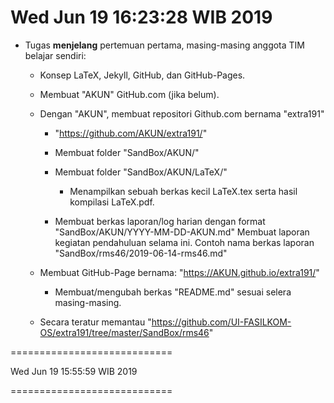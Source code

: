 ---
---

Wed Jun 19 16:23:28 WIB 2019
============================

* Tugas **menjelang** pertemuan pertama, masing-masing anggota TIM belajar sendiri:

  * Konsep LaTeX, Jekyll, GitHub, dan GitHub-Pages.

  * Membuat "AKUN" GitHub.com (jika belum).

  * Dengan "AKUN", membuat repositori Github.com bernama "extra191"

    * "https://github.com/AKUN/extra191/"
 
    * Membuat folder "SandBox/AKUN/"

    * Membuat folder "SandBox/AKUN/LaTeX/"

      * Menampilkan sebuah berkas kecil LaTeX.tex serta hasil kompilasi LaTeX.pdf.

    * Membuat berkas laporan/log harian dengan format "SandBox/AKUN/YYYY-MM-DD-AKUN.md"
      Membuat laporan kegiatan pendahuluan selama ini. Contoh nama berkas laporan "SandBox/rms46/2019-06-14-rms46.md"

  * Membuat GitHub-Page bernama:  "https://AKUN.github.io/extra191/"

    * Membuat/mengubah berkas "README.md" sesuai selera masing-masing.

  * Secara teratur memantau "https://github.com/UI-FASILKOM-OS/extra191/tree/master/SandBox/rms46"

============================

Wed Jun 19 15:55:59 WIB 2019

============================

